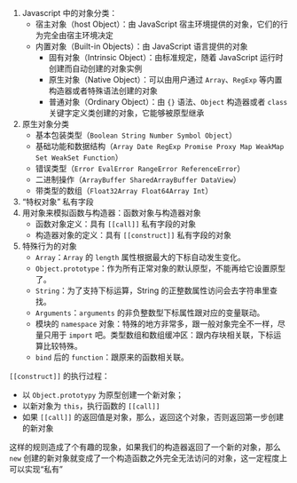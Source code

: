 1. Javascript 中的对象分类：
   - 宿主对象（host Object）：由 JavaScript 宿主环境提供的对象，它们的行为完全由宿主环境决定
   - 内置对象（Built-in Objects）：由 JavaScript 语言提供的对象
     - 固有对象（Intrinsic Object）：由标准规定，随着 JavaScript 运行时创建而自动创建的对象实例
     - 原生对象（Native Object）：可以由用户通过 `Array`、`RegExp` 等内置构造器或者特殊语法创建的对象
     - 普通对象（Ordinary Object）：由 `{}` 语法、`Object` 构造器或者 `class` 关键字定义类创建的对象，它能够被原型继承
2. 原生对象分类
   - 基本包装类型（`Boolean String Number Symbol Object`）
   - 基础功能和数据结构（`Array Date RegExp Promise Proxy Map WeakMap Set WeakSet Function`）
   - 错误类型（`Error EvalError RangeError ReferenceError`）
   - 二进制操作（`ArrayBuffer SharedArrayBuffer DataView`）
   - 带类型的数组（`Float32Array Float64Array Int`）
3. “特权对象” 私有字段
4. 用对象来模拟函数与构造器：函数对象与构造器对象
   - 函数对象定义：具有 `[[call]]` 私有字段的对象
   - 构造器对象的定义：具有 `[[construct]]` 私有字段的对象
5. 特殊行为的对象
   - `Array`：`Array` 的 `length` 属性根据最大的下标自动发生变化。
   - `Object.prototype`：作为所有正常对象的默认原型，不能再给它设置原型了。
   - `String`：为了支持下标运算，String 的正整数属性访问会去字符串里查找。
   - `Arguments`：`arguments` 的非负整数型下标属性跟对应的变量联动。
   - 模块的 `namespace` 对象：特殊的地方非常多，跟一般对象完全不一样，尽量只用于 `import` 吧。类型数组和数组缓冲区：跟内存块相关联，下标运算比较特殊。
   - `bind` 后的 `function`：跟原来的函数相关联。

`[[construct]]` 的执行过程：
- 以 `Object.prototypy` 为原型创建一个新对象；
- 以新对象为 `this`，执行函数的 `[[call]]`
- 如果 `[[call]]` 的返回值是对象，那么，返回这个对象，否则返回第一步创建的新对象

这样的规则造成了个有趣的现象，如果我们的构造器返回了一个新的对象，那么 `new` 创建的新对象就变成了一个构造函数之外完全无法访问的对象，这一定程度上可以实现“私有”

